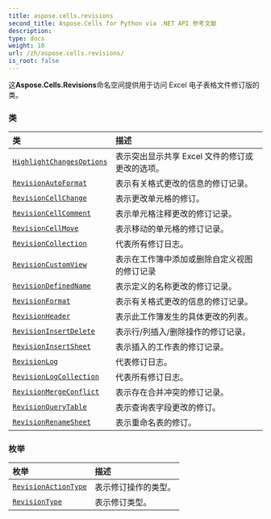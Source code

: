 ```yaml
---
title: aspose.cells.revisions
second_title: Aspose.Cells for Python via .NET API 参考文献
description:
type: docs
weight: 10
url: /zh/aspose.cells.revisions/
is_root: false
---
```

这**Aspose.Cells.Revisions**命名空间提供用于访问 Excel 电子表格文件修订版的类。

### 类
|类|描述|
| :- | :- |
| [`HighlightChangesOptions`](/cells/python-net/zh/aspose.cells.revisions/highlightchangesoptions) |表示突出显示共享 Excel 文件的修订或更改的选项。|
| [`RevisionAutoFormat`](/cells/python-net/zh/aspose.cells.revisions/revisionautoformat) |表示有关格式更改的信息的修订记录。|
| [`RevisionCellChange`](/cells/python-net/zh/aspose.cells.revisions/revisioncellchange) |表示更改单元格的修订。|
| [`RevisionCellComment`](/cells/python-net/zh/aspose.cells.revisions/revisioncellcomment) |表示单元格注释更改的修订记录。|
| [`RevisionCellMove`](/cells/python-net/zh/aspose.cells.revisions/revisioncellmove) |表示移动的单元格的修订记录。|
| [`RevisionCollection`](/cells/python-net/zh/aspose.cells.revisions/revisioncollection) |代表所有修订日志。|
| [`RevisionCustomView`](/cells/python-net/zh/aspose.cells.revisions/revisioncustomview) |表示在工作簿中添加或删除自定义视图的修订记录|
| [`RevisionDefinedName`](/cells/python-net/zh/aspose.cells.revisions/revisiondefinedname) |表示定义的名称更改的修订记录。|
| [`RevisionFormat`](/cells/python-net/zh/aspose.cells.revisions/revisionformat) |表示有关格式更改的信息的修订记录。|
| [`RevisionHeader`](/cells/python-net/zh/aspose.cells.revisions/revisionheader) |表示此工作簿发生的具体更改的列表。|
| [`RevisionInsertDelete`](/cells/python-net/zh/aspose.cells.revisions/revisioninsertdelete) |表示行/列插入/删除操作的修订记录。|
| [`RevisionInsertSheet`](/cells/python-net/zh/aspose.cells.revisions/revisioninsertsheet) |表示插入的工作表的修订记录。|
| [`RevisionLog`](/cells/python-net/zh/aspose.cells.revisions/revisionlog) |代表修订日志。|
| [`RevisionLogCollection`](/cells/python-net/zh/aspose.cells.revisions/revisionlogcollection) |代表所有修订日志。|
| [`RevisionMergeConflict`](/cells/python-net/zh/aspose.cells.revisions/revisionmergeconflict) |表示存在合并冲突的修订记录。|
| [`RevisionQueryTable`](/cells/python-net/zh/aspose.cells.revisions/revisionquerytable) |表示查询表字段更改的修订。|
| [`RevisionRenameSheet`](/cells/python-net/zh/aspose.cells.revisions/revisionrenamesheet) |表示重命名表的修订。|


### 枚举
|枚举|描述|
| :- | :- |
| [`RevisionActionType`](/cells/python-net/zh/aspose.cells.revisions/revisionactiontype) |表示修订操作的类型。|
| [`RevisionType`](/cells/python-net/zh/aspose.cells.revisions/revisiontype) |表示修订类型。|


